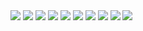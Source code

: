 <img src="https://github.com/Defectum350/images/blob/main/%D1%81%D0%B1%D0%B5%D1%80/%D0%9C%D0%BE%D0%BB%D1%87%D0%B0%D0%BD%D0%BE%D0%B2%20%D0%A1%D0%B5%D1%80%D0%B3%D0%B5%D0%B9.png?raw=true"/>
<img src="https://github.com/Defectum350/images/blob/main/%D1%81%D0%B1%D0%B5%D1%80/%D0%9C%D0%BE%D0%BB%D1%87%D0%B0%D0%BD%D0%BE%D0%B2%20%D0%A1%D0%B5%D1%80%D0%B3%D0%B5%D0%B9%20(1).png?raw=true"/>
<img src="https://github.com/Defectum350/images/blob/main/%D1%81%D0%B1%D0%B5%D1%80/%D0%9C%D0%BE%D0%BB%D1%87%D0%B0%D0%BD%D0%BE%D0%B2%20%D0%A1%D0%B5%D1%80%D0%B3%D0%B5%D0%B9%20(2).png?raw=true"/>
<img src="https://github.com/Defectum350/images/blob/main/%D1%81%D0%B1%D0%B5%D1%80/%D0%9C%D0%BE%D0%BB%D1%87%D0%B0%D0%BD%D0%BE%D0%B2%20%D0%A1%D0%B5%D1%80%D0%B3%D0%B5%D0%B9%20(3).png?raw=true"/>
<img src="https://github.com/Defectum350/images/blob/main/%D1%81%D0%B1%D0%B5%D1%80/%D0%9C%D0%BE%D0%BB%D1%87%D0%B0%D0%BD%D0%BE%D0%B2%20%D0%A1%D0%B5%D1%80%D0%B3%D0%B5%D0%B9%20(4).png?raw=true"/>
<img src="https://github.com/Defectum350/images/blob/main/%D1%81%D0%B1%D0%B5%D1%80/%D0%9C%D0%BE%D0%BB%D1%87%D0%B0%D0%BD%D0%BE%D0%B2%20%D0%A1%D0%B5%D1%80%D0%B3%D0%B5%D0%B9%20(5).png?raw=true"/>
<img src="https://github.com/Defectum350/images/blob/main/%D1%81%D0%B1%D0%B5%D1%80/%D0%9C%D0%BE%D0%BB%D1%87%D0%B0%D0%BD%D0%BE%D0%B2%20%D0%A1%D0%B5%D1%80%D0%B3%D0%B5%D0%B9%20(6).png?raw=true"/>
<img src="https://github.com/Defectum350/images/blob/main/%D1%81%D0%B1%D0%B5%D1%80/%D0%9C%D0%BE%D0%BB%D1%87%D0%B0%D0%BD%D0%BE%D0%B2%20%D0%A1%D0%B5%D1%80%D0%B3%D0%B5%D0%B9%20(7).png?raw=true"/>
<img src="https://github.com/Defectum350/images/blob/main/%D1%81%D0%B1%D0%B5%D1%80/%D0%9C%D0%BE%D0%BB%D1%87%D0%B0%D0%BD%D0%BE%D0%B2%20%D0%A1%D0%B5%D1%80%D0%B3%D0%B5%D0%B9%20(8).png?raw=true"/>
<img src="https://github.com/Defectum350/images/blob/main/%D1%81%D0%B1%D0%B5%D1%80/%D0%9C%D0%BE%D0%BB%D1%87%D0%B0%D0%BD%D0%BE%D0%B2%20%D0%A1%D0%B5%D1%80%D0%B3%D0%B5%D0%B9%20(9).png?raw=true"/>
